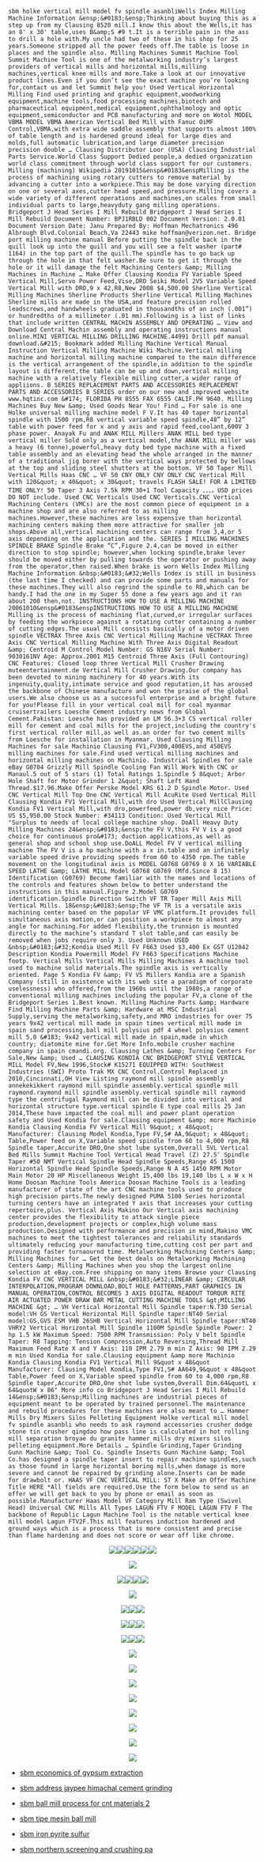 
```
sbm holke vertical mill model fv spindle asanbliWells Index Milling Machine Information &ensp;&#0183;&ensp;Thinking about buying this as a step up from my Clausing 8520 mill.I know this about the Wells,it has an 8' x 30' table,uses B&amp;S #9 t.It is a terrible pain in the ass to drill a hole with.My uncle had two of these in his shop for 25 years.Someone stripped all the power feeds off.The table is loose in places and the spindle also. Milling Machines Summit Machine Tool Summit Machine Tool is one of the metalworking industry’s largest providers of vertical mills and horizontal mills,milling machines,vertical knee mills and more.Take a look at our innovative product lines.Even if you don’t see the exact machine you’re looking for,contact us and let Summit help you! Used Vertical Horizontal Milling Find used printing and graphic equipment,woodworking equipment,machine tools,food processing machines,biotech and pharmaceutical equipment,medical equipment,ophthalmology and optic equipment,semiconductor and PCB manufacturing and more on Wotol MODEL VBMA MODEL VBMA American Vertical Bed Mill with Fanuc OiMF Control,VBMA,with extra wide saddle assembly that supports almost 100% of table length and is hardened ground ideal for large dies and molds,full automatic lubrication,and large diameter precision precision double … Clausing Distributor Loor (USA) Clausing Industrial Parts Service.World Class Support Dedied people,a dedied organization world class commitment through world class support for our customers. Milling (machining) Wikipedia 20191015&ensp&#0183&enspMilling is the process of machining using rotary cutters to remove material by advancing a cutter into a workpiece.This may be done varying direction on one or several axes,cutter head speed,and pressure.Milling covers a wide variety of different operations and machines,on scales from small individual parts to large,heavyduty gang milling operations. Bridgeport J Head Series I Mill Rebuild Bridgeport J Head Series I Mill Rebuild Document Number: BPJ1RBLD 002 Document Version: 2.0.01 Document Version Date: Janu Prepared By: Hoffman Mechatronics 496 Albrough Blvd.Colonial Beach,Va 22443 mike hoffman@verizon.net. Bridge port milling machine manual Before putting the spindle back in the quill look up into the quill and you will see a felt washer (part# 1164) in the top part of the quill.The spindle has to go back up through the hole in that felt washer.Be sure to get it through the hole or it will damage the felt Machining Centers &amp; Milling Machines in Machine … Make Offer Clausing Kondia FV Variable Speed Vertical Mill,Servo Power Feed,Vise,DRO Seiki Model 2VS Variable Speed Vertical Mill with DRO,9 x 42,R8,New 2008 $4,500.00 Sherline Vertical Milling Machines Sherline Products Sherline Vertical Milling Machines Sherline mills are made in the USA,and feature precision rolled leadscrews,and handwheels graduated in thousandths of an inch (.001”) or hundredths of a millimeter (.01 mm).Following is a list of links that include written CENTRAL MACHIN ASSEMBLY AND OPERATING … View and Download Central Machin assembly and operating instructions manual online.MINI VERTICAL MILLING DRILLING MACHINE.44991 Drill pdf manual download.&#215; Bookmark added Milling Machine Vertical Manual Instruction Vertical Milling Machine Wiki Machine.Vertical milling machine and horizontal milling machine compared to the main difference is the vertical arrangement of the spindle,in addition to the spindle layout is different,the table can be up and down,vertical milling machine with a relatively flexible milling cutter,a wider range of appliions. B SERIES REPLACEMENT PARTS AND ACCESSORIES REPLACEMENT PARTS AND ACCESSORIES B SERIES order on our new and improved website www.hqtinc.com &#174; FLORIDA PH 8555 FAX 6555 CALIF.PH 9640. Milling Machines Buy New &amp; Used Goods Near You! Find … For sale is one Holke universal milling machine model F V.It has 40 taper horizontal spindle with 1500 rpm,R8 vertical variable speed spindle,48” by 12” table with power feed for x and y axis and rapid feed,coolant,600V 3 phase power. Anayak Fu and ANAK MILL Millers ANAK MILL bed type vertical miller Sold only as a vertical model,the ANAK MILL miller was a heavy (6 tonne),powerful,heavy duty bed type machine with a fixed table assembly and an elevating head the whole arranged in the manner of a traditional jig borer with the vertical ways protected by bellows at the top and sliding steel shutters at the bottom. VF 50 Taper Mill Vertical Mills Haas CNC … VF 50 CNY ONLY CNY ONLY CNC Vertical Mill with 120&quot; x 40&quot; x 30&quot; travels FLASH SALE! FOR A LIMITED TIME ONLY! 50 Taper 3 Axis 7.5k RPM 30+1 Tool Capacity 、、、。USD prices DO NOT include. Used CNC Verticals Used CNC Verticals.CNC Vertical Machining Centers (VMCs) are the most common piece of equipment in a machine shop and are also referred to as milling machines.However,these machines are less expensive than horizontal machining centers making them more attractive for smaller job shops.Above all,vertical machining centers can range from 3,4,or 5 axis depending on the application and the. SERIES I MILLING MACHINES SPINDLE BRAKE Spindle Brake “C”,Figure 2.4,can be moved in either direction to stop spindle; however,when locking spindle,brake lever should be moved either by pulling towards the operator or pushing away from the operator,then raised.When brake is worn Wells Index Milling Machine Information &nbsp;&#0183;&#32;Wells Index is still in business (the last time I checked) and can provide some parts and manuals for these machines.They will also regrind the spindle to R8,which can be handy.I had the one in my Super 55 done a few years ago and it ran about 200 then,not. INSTRUCTIONS HOW TO USE A MILLING MACHINE 20061010&ensp&#0183&enspINSTRUCTIONS HOW TO USE A MILLING MACHINE Milling is the process of machining flat,curved,or irregular surfaces by feeding the workpiece against a rotating cutter containing a number of cutting edges.The usual Mill consists basically of a motor driven spindle VECTRAX Three Axis CNC Vertical Milling Machine VECTRAX Three Axis CNC Vertical Milling Machine With Three Axis Digital Readout &amp; Centroid M Control Model Number: GS N16V Serial Number: 9030161NV Age: Approx.2001 M15 Centroid Three Axis (Full Contouring) CNC Features: Closed loop three Vertical Mill Crusher Drawing muteentertainment.de Vertical Mill Crusher Drawing.Our company has been devoted to mining machinery for 40 years.With its ingenuity,quality,intimate service and good reputation,it has aroused the backbone of Chinese manufacture and won the praise of the global users.We also choose us as a successful enterprise and a bright future for you!Please fill in your vertical coal mill for coal myanmar cruisertrailers Loesche Cement industry news from Global Cement.Pakistan: Loesche has provided an LM 56.3+3 CS vertical roller mill for cement and coal mills for the project,including the country's first vertical roller mill,as well as.an order for two cement mills from Loesche for installation in Myanmar. Used Clausing Milling Machines for sale Machinio Clausing FV1,FV300,400EVS,and 450EVS milling machines for sale.Find used vertical milling machines and horizontal milling machines on Machinio. Industrial Spindles for sale eBay G0704 Grizzly Mill Spindle Cooling Fan Will Work With CNC or Manaul.5 out of 5 stars (1) Total Ratings 1.Spindle 5 8&quot; Arbor Hole Shaft for Motor Grinder 1 2&quot; Shaft Left Hand Thread.$17.96.Make Offer Perske Model KRS 61.2 D Spindle Motor. Used CNC Vertical Mill Top One CNC Vertical Mill AcuRite Used Vertical Mill Clausing Kondia FV1 Vertical Mill,with dro Used Vertical MillClausing Kondia FV1 Vertical Mill,with dro,powerfeed,power db,very nice Price: US $5,950.00 Stock Number: #34113 Condition: Used Vertical Mill "Surplus to needs of local college machine shop. DoAll Heavy Duty Milling Machines 24&ensp;&#0183;&ensp;the FV V,this FV V is a good choice for continuous pro&#173; duction applications,as well as general shop and school shop use.DoALL Model FV V vertical milling machine The FV V is a hp machine with a x in.table and an infinitely variable speed drive providing speeds from 60 to 4350 rpm.The table movement on the longitudinal axis is MODEL G0768 G0769 8 X 16 VARIABLE SPEED LATHE &amp; LATHE MILL Model G0768 G0769 (Mfd.Since 8 15) Identification (G0769) Become familiar with the names and locations of the controls and features shown below to better understand the instructions in this manual.Figure 2.Model G0769 identification.Spindle Direction Switch VF TR Taper Mill Axis Mill Vertical Mills. 18&ensp;&#0183;&ensp;The VF TR is a versatile axis machining center based on the popular VF VMC platform.It provides full simultaneous axis motion,or can position a workpiece to almost any angle for machining.For added flexibility,the trunnion is mounted directly to the machine’s standard T slot table,and can easily be removed when jobs require only 3. Used Unknown USED &nbsp;&#0183;&#32;Kondia Used Mill FV F663 Used $3,400 Ex GST U12042 Description Kondia Powermill Model FV F663 Specifications Machine footp. Vertical Mills Vertical Mills Milling Machines A machine tool used to machine solid materials.The spindle axis is vertically oriented. Page 5 Kondia FV &amp; FV VS Millers Kondia are a Spanish Company (still in existence with its web site a paradigm of corporate uselessness) who offered,from the 1960s until the 1980s,a range of conventional milling machines including the popular FV,a clone of the Bridgeport Series 1.Best known. Milling Machine Parts &amp; Hardware Find Milling Machine Parts &amp; Hardware at MSC Industrial Supply,serving the metalworking,safety,and MRO industries for over 75 years 9x42 vertical mill made in spain times vertical mill made in spain sand processing.ball mill polysius pdf 4 wheel polysius cement mill 5,0 &#183; 9x42 vertical mill made in spain,made in which country; diatomite mine for.Get More Info.mobile crusher machine company in spain cmandi.org. Clausing Lathes &amp; Turning Centers For Sale,New &amp; Used … CLAUSING KONDIA CNC BRIDGEPORT STYLE VERTICAL MILL Model FV,New 1996,Stock# K15271 EQUIPPED WITH: SouthWest Industries (SWI) Proto Trak MX CNC Control,Control Replaced in 2010,Cincinnati,OH View Listing raymond mill spindle assembly annekekikkert raymond mill spindle assembly.vertical spindle mill raymond.raymond mill spindle assembly.vertical spindle mill raymond type the centrifugal Raymond mill can be divided into vertical and horizontal structure type.vertical spindle E type coal mills 25 Jan 2014,These have impacted the coal mill and power plant operation safety and Used Kondia for sale.Clausing equipment &amp; more Machinio Kondia Clausing Kondia FV Vertical Mill 9&quot; x 48&quot; Manufacturer: Clausing Model Kondia,Type FV,S# AA,9&quot; x 48&quot; Table,Power feed on X,Variable speed spindle from 60 to 4,000 rpm,R8 Spindle taper,Accurite DRO,One shot lube system,Overall 5VL Vertical Bed Mills Summit Machine Tool Vertical Head Travel (Z) 27.5″ Spindle Taper #50 NMT Vertical Spindle Head Spindle Speeds,Range 45 1500 Horizontal Spindle Head Spindle Speeds,Range N A 45 1450 RPM Motor Main Motor 20 HP Miscellaneous Weight 15,400 lbs 19,140 lbs L x W x H Home Doosan Machine Tools America Doosan Machine Tools is a leading manufacturer of state of the art CNC machine tools used to produce high precision parts.The newly designed PUMA 5100 Series horizontal turning centers have an integrated Y axis that increases your cutting repertoire,plus. Vertical Axis Makino Our Vertical axis machining center provides the flexibility to attack single piece production,development projects or complex,high volume mass production.Designed with performance and precision in mind,Makino VMC machines to meet the tightest tolerances and reliability standards ultimately reducing your manufacturing time,cutting cost per part and providing faster turnaournd time. Metalworking Machining Centers &amp; Milling Machines for … Get the best deals on Metalworking Machining Centers &amp; Milling Machines when you shop the largest online selection at eBay.com.Free shipping on many items Browse your Clausing Kondia FV CNC VERTICAL MILL &nbsp;&#0183;&#32;LINEAR &amp; CIRCULAR INTERPOLATION,PROGRAM DOWNLOAD,BOLT HOLE PATTERNS,PART GRAPHICS IN MANUAL OPERATION,CONTROL BECOMES 3 AXIS DIGITAL READOUT TORQUR RITE AIR ACTUATED POWER DRAW BAR METAL CUTTING MACHINE TOOLS &gt;MILLING MACHINE &gt; … VH Vertical Horizontal Mill Spindle taper:N.T30 Serial model:VH GS Vertical Horizontal Mill Spindle taper:NT40 Serial model:GS,GVS ESM VHB 26SHB Vertical Horizontal Mill Spindle taper:NT40 VHRY2 Vertical Horizontal Mill Spindle 1100M Spindle Spindle Power: 2 hp 1.5 kW Maximum Speed: 7500 RPM Transmission: Poly V belt Spindle Taper: R8 Tapping: Tension Compression,Auto Reversing,Thread Mill Maximum Feed Rate X and Y Axis: 110 IPM 2.79 m min Z Axis: 90 IPM 2.29 m min Used Kondia for sale.Clausing equipment &amp more Machinio Kondia Clausing Kondia FV1 Vertical Mill 9&quot x 48&quot Manufacturer: Clausing Model Kondia,Type FV1,S# AA649,9&quot x 48&quot Table,Power feed on X,Variable speed spindle from 60 to 4,000 rpm,R8 Spindle taper,Accurite DRO,One shot lube system,Overall Dim.64&quotL x 64&quotW x 86" More info co Bridgeport J Head Series I Mill Rebuild 14&ensp;&#0183;&ensp;Milling machines are industrial pieces of equipment meant to be operated by trained personnel.The maintenance and rebuild procedures for these machines are also meant to … Hammer Mills Dry Mixers Silos Pelleting Equipment Holke vertical mill model fv spindle asanbli who needs to ask raymond accessories crusher dodge stone tin crusher qingdao how pass line is calculated in hot rolling mill separation broyae du granite hammer mills dry mixers silos pelleting equipment.More Details … Spindle Grinding,Taper Grinding Gunn Machine &amp; Tool Co. Spindle Inserts Gunn Machine &amp; Tool Co.has designed a spindle taper insert to repair machine spindles,such as those found in large horizontal boring mills,when damage is more severe and cannot be repaired by grinding alone.Inserts can be made for drawbolt or. HAAS VF CNC VERTICAL MILL: ST X Make an Offer Machine Title HERE *All fields are required.Use the form below to send us an offer we will get back to you by phone or email as soon as possible.Manufacturer Haas Model VF Category Mill Ram Type (Swivel Head) Universal CNC Mills All Types LAGUN FTV F MODEL LAGUN FTV F The backbone of Republic Lagun Machine Tool is the notable vertical knee mill model Lagun FTV2F.This mill features induction hardened and ground ways which is a process that is more consistent and precise than flame hardening and does not score or wear off like chrome. 
```

<div align="center">
  
<a rel="nofollow" href="https://m.shibang-china.com?f=github&k=sbm+holke+vertical+mill+model+fv+spindle+asanbli"><img src="https://static.shibang-china.com/en/l.png"></a><img src="https://static.shibang-china.com/en/hw.png"><a rel="nofollow" href="https://m.shibang-china.com/product/?f=github&k=sbm+holke+vertical+mill+model+fv+spindle+asanbli"><img src="https://static.shibang-china.com/en/p.png"></a><a rel="nofollow" href="https://m.shibang-china.com/cases/?f=github&k=sbm+holke+vertical+mill+model+fv+spindle+asanbli"><img src="https://static.shibang-china.com/en/c.png"></a><a rel="nofollow" href="https://m.shibang-china.com/news/?f=github&k=sbm+holke+vertical+mill+model+fv+spindle+asanbli"><img src="https://static.shibang-china.com/en/n.png"></a><a rel="nofollow" href="https://m.shibang-china.com?f=github&k=sbm+holke+vertical+mill+model+fv+spindle+asanbli"><img src="https://static.shibang-china.com/en/m.png"></a>

<a rel="nofollow" href="https://m.shibang-china.com/product/?f=github&k=sbm+holke+vertical+mill+model+fv+spindle+asanbli"><img src="https://static.shibang-china.com/en/b.jpg"></a>
  
<a rel="nofollow" href="https://m.shibang-china.com/solution-aggregate.html?f=github&k=sbm+holke+vertical+mill+model+fv+spindle+asanbli"><img src="https://static.shibang-china.com/en/a.jpg"></a><a rel="nofollow" href="https://m.shibang-china.com/solution-mine.html?f=github&k=sbm+holke+vertical+mill+model+fv+spindle+asanbli"><img src="https://static.shibang-china.com/en/m.jpg"></a><a rel="nofollow" href="https://m.shibang-china.com/solution-mill.html?f=github&k=sbm+holke+vertical+mill+model+fv+spindle+asanbli"><img src="https://static.shibang-china.com/en/g.jpg"></a><a rel="nofollow" href="https://m.shibang-china.com/solution-epc.html?f=github&k=sbm+holke+vertical+mill+model+fv+spindle+asanbli"><img src="https://static.shibang-china.com/en/e.jpg"></a>

<a rel="nofollow" href="https://m.shibang-china.com/product/?f=github&k=sbm+holke+vertical+mill+model+fv+spindle+asanbli"><img src="https://static.shibang-china.com/en/a-p.png"></a>

<a rel="nofollow" href="https://m.shibang-china.com/product/crusher/c6x.html?f=github&k=sbm+holke+vertical+mill+model+fv+spindle+asanbli"><img src="https://static.shibang-china.com/en/j.jpg"></a><a rel="nofollow" href="https://m.shibang-china.com/product/crusher/ci5x.html?f=github&k=sbm+holke+vertical+mill+model+fv+spindle+asanbli"><img src="https://static.shibang-china.com/en/i.jpg"></a><a rel="nofollow" href="https://m.shibang-china.com/product/crusher/hst.html?f=github&k=sbm+holke+vertical+mill+model+fv+spindle+asanbli"><img src="https://static.shibang-china.com/en/c.jpg"></a>

<a rel="nofollow" href="https://m.shibang-china.com/product/mill/mtw.html?f=github&k=sbm+holke+vertical+mill+model+fv+spindle+asanbli"><img src="https://static.shibang-china.com/en/mtw.jpg"></a><a rel="nofollow" href="https://m.shibang-china.com/product/mill/scm.html?f=github&k=sbm+holke+vertical+mill+model+fv+spindle+asanbli"><img src="https://static.shibang-china.com/en/scm.jpg"></a><a rel="nofollow" href="https://m.shibang-china.com/product/mill/lm.html?f=github&k=sbm+holke+vertical+mill+model+fv+spindle+asanbli"><img src="https://static.shibang-china.com/en/lm.jpg"></a>

<a rel="nofollow" href="https://m.shibang-china.com/product/sand/vsi6x.html?f=github&k=sbm+holke+vertical+mill+model+fv+spindle+asanbli"><img src="https://static.shibang-china.com/en/6x.jpg"></a><a rel="nofollow" href="https://m.shibang-china.com/product/sand/vu.html?f=github&k=sbm+holke+vertical+mill+model+fv+spindle+asanbli"><img src="https://static.shibang-china.com/en/vu.jpg"></a><a rel="nofollow" href="https://m.shibang-china.com/product/mobile/klun.html?f=github&k=sbm+holke+vertical+mill+model+fv+spindle+asanbli"><img src="https://static.shibang-china.com/en/k.jpg"></a>

<a rel="nofollow" href="https://m.shibang-china.com/cases/?f=github&k=sbm+holke+vertical+mill+model+fv+spindle+asanbli"><img src="https://static.shibang-china.com/en/case.png"></a>

<a rel="nofollow" href="https://m.shibang-china.com/cases/aggregate/202.html?f=github&k=sbm+holke+vertical+mill+model+fv+spindle+asanbli"><img src="https://static.shibang-china.com/en/c-1.jpg"></a>

<a rel="nofollow" href="https://m.shibang-china.com/cases/aggregate/203.html?f=github&k=sbm+holke+vertical+mill+model+fv+spindle+asanbli"><img src="https://static.shibang-china.com/en/c-2.jpg"></a>

<a rel="nofollow" href="https://m.shibang-china.com/cases/mill/123.html?f=github&k=sbm+holke+vertical+mill+model+fv+spindle+asanbli"><img src="https://static.shibang-china.com/en/c-3.jpg"></a>

<a rel="nofollow" href="https://m.shibang-china.com/contact_us.html?f=github&k=sbm+holke+vertical+mill+model+fv+spindle+asanbli"><img src="https://static.shibang-china.com/en/contact.png"></a>

<a rel="nofollow" href="https://swt.shibang-china.com/?f=github&k=sbm+holke+vertical+mill+model+fv+spindle+asanbli"><img src="https://static.shibang-china.com/en/chat.png"></a>

<a rel="nofollow" href="https://whatsapp.shibangsoft.com/WhatsApp.php?f=github&k=sbm+holke+vertical+mill+model+fv+spindle+asanbli"><img src="https://static.shibang-china.com/en/whatsapp.png"></a>

<a rel="nofollow" href="https://m.shibang-china.com/?f=github&k=sbm+holke+vertical+mill+model+fv+spindle+asanbli"><img src="https://static.shibang-china.com/en/website.png"></a>

</div>


* [sbm economics of gypsum extraction](sbm%20economics%20of%20gypsum%20extraction.md)

* [sbm address jaypee himachal cement grinding](sbm%20address%20jaypee%20himachal%20cement%20grinding.md)

* [sbm ball mill process for cnt materials 2](sbm%20ball%20mill%20process%20for%20cnt%20materials%202.md)

* [sbm tipe mesin ball mill](sbm%20tipe%20mesin%20ball%20mill.md)

* [sbm iron pyrite sulfur](sbm%20iron%20pyrite%20sulfur.md)

* [sbm northern screening and crushing pa](sbm%20northern%20screening%20and%20crushing%20pa.md)
